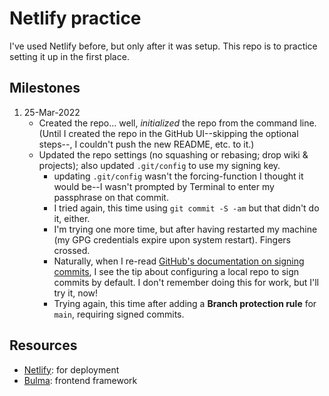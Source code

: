 # Netlify practice

I've used Netlify before, but only after it was setup. This repo is to practice setting it up in the first place. 

## Milestones

1. 25-Mar-2022   
   - Created the repo… well, _initialized_ the repo from the command line. (Until I created the repo in the GitHub UI--skipping the optional steps--, I couldn't push the new README, etc. to it.)
   - Updated the repo settings (no squashing or rebasing; drop wiki & projects); also updated `.git/config` to use my signing key.
      * updating `.git/config` wasn't the forcing-function I thought it would be--I wasn't prompted by Terminal to enter my passphrase on that commit.
      * I tried again, this time using `git commit -S -am` but that didn't do it, either. 
      * I'm trying one more time, but after having restarted my machine (my GPG credentials expire upon system restart). Fingers crossed.
      * Naturally, when I re-read [GitHub's documentation on signing commits](https://docs.github.com/en/authentication/managing-commit-signature-verification/signing-commits), I see the tip about configuring a local repo to sign commits by default. I don't remember doing this for work, but I'll try it, now!
      * Trying again, this time after adding a **Branch protection rule** for `main`, requiring signed commits. 

## Resources

- [Netlify](https://netlify.com): for deployment
- [Bulma](https://bulma.io): frontend framework
